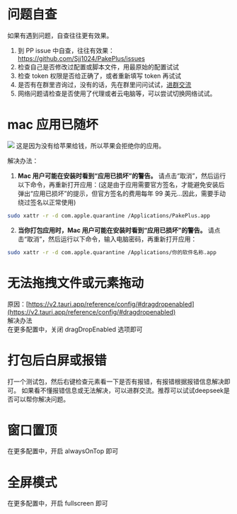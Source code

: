 # 问题自查

如果有遇到问题，自查往往更有效果。

1. 到 PP issue 中自查，往往有效果：https://github.com/Sjj1024/PakePlus/issues
2. 检查自己是否修改过配置或脚本文件，用最原始的配置试试
3. 检查 token 权限是否给正确了，或者重新填写 token 再试试
4. 是否有在群里咨询过，没有的话，先在群里问问试试，[进群交流](../exchange/index.md)
5. 网络问题请检查是否使用了代理或者云电脑等，可以尝试切换网络试试。

# mac 应用已随坏

![](../static/imgs/macerror.png)
这是因为没有给苹果给钱，所以苹果会拒绝你的应用。

解决办法：

1. **Mac 用户可能在安装时看到“应用已损坏”的警告。** 请点击“取消”，然后运行以下命令，再重新打开应用：(这是由于应用需要官方签名，才能避免安装后弹出“应用已损坏”的提示，但官方签名的费用每年 99 美元...因此，需要手动绕过签名以正常使用)

```sh
sudo xattr -r -d com.apple.quarantine /Applications/PakePlus.app
```

2. **当你打包应用时，Mac 用户可能在安装时看到“应用已损坏”的警告。** 请点击“取消”，然后运行以下命令，输入电脑密码，再重新打开应用：

```sh
sudo xattr -r -d com.apple.quarantine /Applications/你的软件名称.app
```

# 无法拖拽文件或元素拖动

原因：[https://v2.tauri.app/reference/config/#dragdropenabled](https://v2.tauri.app/reference/config/#dragdropenabled)  
解决办法  
在更多配置中，关闭 dragDropEnabled 选项即可


# 打包后白屏或报错

打一个测试包，然后右键检查元素看一下是否有报错，有报错根据报错信息解决即可。
如果看不懂报错信息或无法解决，可以进群交流。推荐可以试试deepseek是否可以帮你解决问题。

# 窗口置顶

在更多配置中，开启 alwaysOnTop 即可

# 全屏模式

在更多配置中，开启 fullscreen 即可


# 
